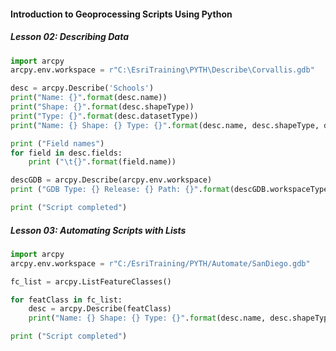 #### Introduction to Geoprocessing Scripts Using Python
##### Lesson 02: Describing Data
```python
import arcpy
arcpy.env.workspace = r"C:\EsriTraining\PYTH\Describe\Corvallis.gdb"

desc = arcpy.Describe('Schools')
print("Name: {}".format(desc.name))
print("Shape: {}".format(desc.shapeType))
print("Type: {}".format(desc.datasetType))
print("Name: {} Shape: {} Type: {}".format(desc.name, desc.shapeType, desc.datasetType))

print ("Field names")
for field in desc.fields:
    print ("\t{}".format(field.name))

descGDB = arcpy.Describe(arcpy.env.workspace)
print ("GDB Type: {} Release: {} Path: {}".format(descGDB.workspaceType, descGDB.release, descGDB.path))

print ("Script completed")
```
##### Lesson 03: Automating Scripts with Lists
```python
import arcpy
arcpy.env.workspace = r"C:/EsriTraining/PYTH/Automate/SanDiego.gdb"

fc_list = arcpy.ListFeatureClasses()

for featClass in fc_list:
    desc = arcpy.Describe(featClass)
    print("Name: {} Shape: {} Type: {}".format(desc.name, desc.shapeType, desc.datasetType))

print ("Script completed")
```
